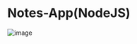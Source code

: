 # Notes-App(NodeJS)
![image](https://user-images.githubusercontent.com/91331117/181276972-23a41da3-0cf3-4179-ad88-cfebdbe74224.png)

